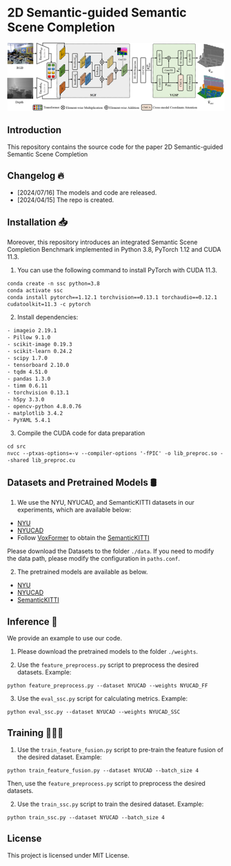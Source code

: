 # 2D Semantic-guided Semantic Scene Completion
<p align="center"> 
<img src="images/Overview.png">
</p>

## Introduction

This repository contains the source code for the paper 2D Semantic-guided Semantic Scene Completion

## Changelog 🔥

- [2024/07/16] The models and code are released.
- [2024/04/15] The repo is created.

## Installation 📥

Moreover, this repository introduces an integrated Semantic Scene Completion Benchmark implemented in Python 3.8, PyTorch 1.12 and CUDA 11.3. 

1. You can use the following command to install PyTorch with CUDA 11.3. 
```
conda create -n ssc python=3.8
conda activate ssc
conda install pytorch==1.12.1 torchvision==0.13.1 torchaudio==0.12.1 cudatoolkit=11.3 -c pytorch
```

2. Install dependencies:
```
- imageio 2.19.1
- Pillow 9.1.0
- scikit-image 0.19.3
- scikit-learn 0.24.2
- scipy 1.7.0
- tensorboard 2.10.0
- tqdm 4.51.0
- pandas 1.3.0
- timm 0.6.11
- torchvision 0.13.1
- h5py 3.3.0
- opencv-python 4.8.0.76
- matplotlib 3.4.2
- PyYAML 5.4.1
```

3. Compile the CUDA code for data preparation
``` 
cd src
nvcc --ptxas-options=-v --compiler-options '-fPIC' -o lib_preproc.so --shared lib_preproc.cu
```

## Datasets and Pretrained Models 🛢️

1. We use the NYU, NYUCAD, and SemanticKITTI datasets in our experiments, which are available below:

+ [NYU](https://drive.google.com/file/d/1eHX9yqCW609UpZWe6MEYhgqg54XmbSz2/view?usp=sharing)
+ [NYUCAD](https://drive.google.com/file/d/1zfSzGURMgj7WLtMmUINHrj0Z2n_BoIhl/view?usp=sharing)
+ Follow [VoxFormer](https://github.com/NVlabs/VoxFormer?tab=readme-ov-file) to obtain the [SemanticKITTI](https://github.com/NVlabs/VoxFormer/blob/main/docs/prepare_dataset.md)

Please download the Datasets to the folder `./data`. If you need to modify the data path, please modify the configuration in `paths.conf`.

2. The pretrained models are available as below.
+ [NYU](https://drive.google.com/drive/folders/1HKGPzniCtPYJL4RMMbBi1XcQYM45m6ue?usp=sharing)
+ [NYUCAD](https://drive.google.com/drive/folders/1LOE-FZdvyRQwAKLoNz0lgSaRmnm8_MeH?usp=sharing)
+ [SemanticKITTI](https://drive.google.com/drive/folders/1mSxRUNJe9XK9TFx9TesHSkWE2cp4hgFn?usp=sharing)

## Inference 🚩

We provide an example to use our code.
1. Please download the pretrained models to the folder `./weights`.

2. Use the `feature_preprocess.py` script to preprocess the desired datasets. Example: 
``` 
python feature_preprocess.py --dataset NYUCAD --weights NYUCAD_FF
```

3. Use the `eval_ssc.py` script for calculating metrics. Example:
``` 
python eval_ssc.py --dataset NYUCAD --weights NYUCAD_SSC
```

## Training 👩🏽‍💻

1. Use the `train_feature_fusion.py` script to pre-train the feature fusion of the desired dataset. Example: 
``` 
python train_feature_fusion.py --dataset NYUCAD --batch_size 4
```
Then, use the `feature_preprocess.py` script to preprocess the desired datasets. 

2. Use the `train_ssc.py` script to train the desired dataset. Example:
``` 
python train_ssc.py --dataset NYUCAD --batch_size 4
```

## License
This project is licensed under MIT License.
